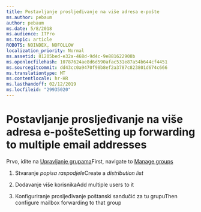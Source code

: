 ```yaml
---
title: Postavljanje prosljeđivanje na više adresa e-pošte
ms.author: pebaum
author: pebaum
ms.date: 5/8/2018
ms.audience: ITPro
ms.topic: article
ROBOTS: NOINDEX, NOFOLLOW
localization_priority: Normal
ms.assetid: 81205bed-e32a-468d-9d4c-9e881622908b
ms.openlocfilehash: 10787624ae8d6d590afac531e87a54b644cf4451
ms.sourcegitcommit: dd43cc0a9470f98b8ef2a3787c823801d674c666
ms.translationtype: MT
ms.contentlocale: hr-HR
ms.lasthandoff: 02/12/2019
ms.locfileid: "29935020"
---
```

# <a name="setting-up-forwarding-to-multiple-email-addresses"></a><span data-ttu-id="07194-102">Postavljanje prosljeđivanje na više adresa e-pošte</span><span class="sxs-lookup"><span data-stu-id="07194-102">Setting up forwarding to multiple email addresses</span></span>

<span data-ttu-id="07194-103">Prvo, idite na [Upravljanje grupama](https://portal.office.com/adminportal/home#/groups)</span><span class="sxs-lookup"><span data-stu-id="07194-103">First, navigate to [Manage groups](https://portal.office.com/adminportal/home#/groups)</span></span>
  
1. <span data-ttu-id="07194-104">Stvaranje *popisa raspodjele*</span><span class="sxs-lookup"><span data-stu-id="07194-104">Create a  *distribution list*</span></span> 
    
2. <span data-ttu-id="07194-105">Dodavanje više korisnika</span><span class="sxs-lookup"><span data-stu-id="07194-105">Add multiple users to it</span></span>
    
3. <span data-ttu-id="07194-106">Konfiguriranje prosljeđivanje poštanski sandučić za tu grupu</span><span class="sxs-lookup"><span data-stu-id="07194-106">Then configure mailbox forwarding to that group</span></span>
    

